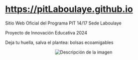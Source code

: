 # https://pitLaboulaye.github.io  
Sitio Web Oficial del Programa PIT 14/17 Sede Laboulaye  

Proyecto de Innovación Educativa 2024  

Deja tu huella, salva el plantea: bolsas ecoamigables

<div style="text-align: center">
  <img src="https://pitLaboulaye.github.io/logoPit.jpg" alt="Descripción de la imagen" />
</div>



